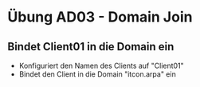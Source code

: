 # Übung AD03 - Domain Join

## Bindet Client01 in die Domain ein
* Konfiguriert den Namen des Clients auf "Client01"
* Bindet den Client in die Domain "itcon.arpa" ein
